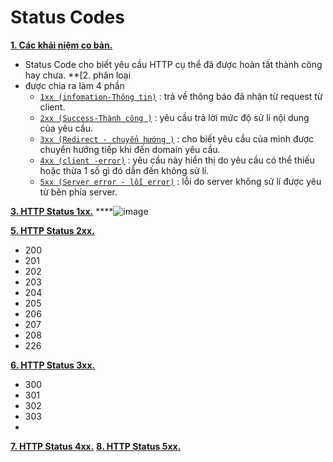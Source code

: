 # Status Codes

**[1. Các khái niệm co bản.]()**
- Status Code cho biết yêu cầu HTTP cụ thể đã được hoàn tất thành công hay chưa.
**[2. phân loại
- được chia ra làm 4 phần
  + [`1xx (infomation-Thông tin)`]() : trả về thông báo đã nhận từ request từ client.
  + [`2xx (Success-Thành công )`]() : yêu cầu trả lời mức độ sử lí nội dung của yêu cầu.
  + [`3xx (Redirect - chuyển hướng )`]() : cho biết yêu cầu của mình được chuyển hướng tiếp khi đến domain yêu cầu.
  + [`4xx (client -error)`]() :  yêu cầu này hiển thị do yêu cầu có thể thiếu hoặc thừa 1 số gì đó dẫn đến không sử lí.
  + [`5xx (Server error - lỗi error)`]() : lỗi do server không sử lí được yêu từ bên phía server.
 
**[3. HTTP Status 1xx.]()**
****![image](https://github.com/user-attachments/assets/92e86b69-a716-4f48-bc84-7295f520dacc)

  
**[5. HTTP Status 2xx.]()**
- 200
- 201
- 202
- 203
- 204
- 205
- 206
- 207
- 208
- 226
  

**[6. HTTP Status 3xx.]()**
- 300
- 301
- 302
- 303
- 

**[7. HTTP Status 4xx.]()**
**[8. HTTP Status 5xx.]()**
